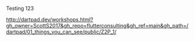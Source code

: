 Testing 123

http://dartpad.dev/workshops.html?gh_owner=ScottS2017&gh_repo=flutterconsulting&gh_ref=main&gh_path=/dartpad/01_things_you_can_see/public/Z2P_1/
